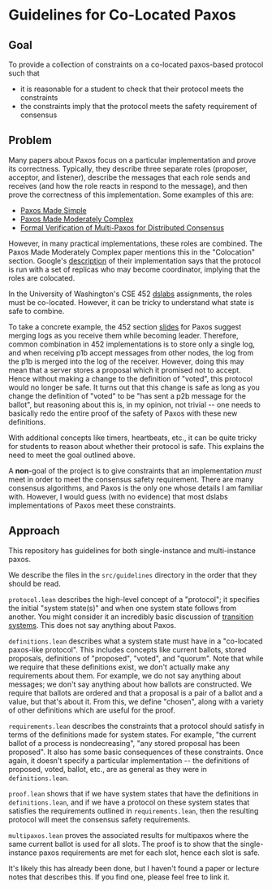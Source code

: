 # Guidelines for Co-Located Paxos

## Goal

To provide a collection of constraints on a co-located paxos-based protocol such
that

- it is reasonable for a student to check that their protocol meets the
  constraints
- the constraints imply that the protocol meets the safety requirement of
  consensus

## Problem

Many papers about Paxos focus on a particular implementation and prove its
correctness. Typically, they describe three separate roles (proposer, acceptor,
and listener), describe the messages that each role sends and receives (and how
the role reacts in respond to the message), and then prove the correctness of
this implementation.  Some examples of this are:

- [Paxos Made Simple](https://lamport.azurewebsites.net/pubs/paxos-simple.pdf)
- [Paxos Made Moderately Complex](https://www.cs.cornell.edu/courses/cs7412/2011sp/paxos.pdf)
- [Formal Verification of Multi-Paxos for Distributed Consensus](https://arxiv.org/pdf/1606.01387.pdf)

However, in many practical implementations, these roles are combined. The Paxos
Made Moderately Complex paper mentions this in the "Colocation"
section. Google's
[description](https://static.googleusercontent.com/media/research.google.com/en//archive/paxos_made_live.pdf)
of their implementation says that the protocol is run with a set of replicas who
may become coordinator, implying that the roles are colocated.

In the University of Washington's CSE 452
[dslabs](https://github.com/emichael/dslabs) assignments, the roles must be
co-located. However, it can be tricky to understand what state is safe to
combine.

To take a concrete example, the 452 section
[slides](https://docs.google.com/presentation/d/1PWlJVWjjVnGwpRDI4JYV5War1FuAkIRUDdTumXUCtoQ/edit#slide=id.gda0ea562cb_0_0)
for Paxos suggest merging logs as you receive them while becoming
leader. Therefore, common combination in 452 implementations is to store only a
single log, and when receiving p1b accept messages from other nodes, the log
from the p1b is merged into the log of the receiver. However, doing this may
mean that a server stores a proposal which it promised not to accept. Hence
without making a change to the definition of "voted", this protocol would no
longer be safe. It turns out that this change is safe as long as you change the
definition of "voted" to be "has sent a p2b message for the ballot", but
reasoning about this is, in my opinion, not trivial -- one needs to basically
redo the entire proof of the safety of Paxos with these new definitions.

With additional concepts like timers, heartbeats, etc., it can be quite tricky
for students to reason about whether their protocol is safe. This explains the
need to meet the goal outlined above.

A **non**-goal of the project is to give constraints that an implementation
*must* meet in order to meet the consensus safety requirement. There are many
consensus algorithms, and Paxos is the only one whose details I am familiar
with. However, I would guess (with no evidence) that most dslabs implementations
of Paxos meet these constraints.

## Approach

This repository has guidelines for both single-instance and multi-instance
paxos.

We describe the files in the `src/guidelines` directory in the order that they
should be read.

`protocol.lean` describes the high-level concept of a "protocol"; it specifies
the initial "system state(s)" and when one system state follows from
another. You might consider it an incredibly basic discussion of [transition
systems](https://courses.cs.washington.edu/courses/cse452/22wi/lecture/L4/). This
does not say anything about Paxos.

`definitions.lean` describes what a system state must have in a "co-located
paxos-like protocol". This includes concepts like current ballots, stored
proposals, definitions of "proposed", "voted", and "quorum". Note that while we
require that these definitions exist, we don't actually make any requirements
about them. For example, we do not say anything about messages; we don't say
anything about how ballots are constructed. We require that ballots are ordered
and that a proposal is a pair of a ballot and a value, but that's about it. From
this, we define "chosen", along with a variety of other definitions which are
useful for the proof.

`requirements.lean` describes the constraints that a protocol should satisfy in
terms of the definitions made for system states. For example, "the current
ballot of a process is nondecreasing", "any stored proposal has been
proposed". It also has some basic consequences of these constraints. Once again,
it doesn't specify a particular implementation -- the definitions of proposed,
voted, ballot, etc., are as general as they were in `definitions.lean`.

`proof.lean` shows that if we have system states that have the definitions in
`definitions.lean`, and if we have a protocol on these system states that
satisfies the requirements outlined in `requirements.lean`, then the resulting
protocol will meet the consensus safety requirements.

`multipaxos.lean` proves the associated results for multipaxos where the same
current ballot is used for all slots. The proof is to show that the
single-instance paxos requirements are met for each slot, hence each slot is
safe.

It's likely this has already been done, but I haven't found a paper or lecture
notes that describes this. If you find one, please feel free to link it.
